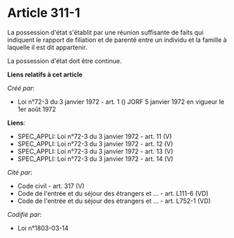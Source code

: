 # Article 311-1

La possession d'état s'établit par une réunion suffisante de faits qui indiquent le rapport de filiation et de parenté entre
un individu et la famille à laquelle il est dit appartenir.

La possession d'état doit être continue.

**Liens relatifs à cet article**

_Créé par_:

  - Loi n°72-3 du 3 janvier 1972 - art. 1 () JORF 5 janvier 1972 en vigueur le 1er août 1972

**Liens**:

  - SPEC_APPLI: Loi n°72-3 du 3 janvier 1972 - art. 11 (V)
  - SPEC_APPLI: Loi n°72-3 du 3 janvier 1972 - art. 12 (V)
  - SPEC_APPLI: Loi n°72-3 du 3 janvier 1972 - art. 13 (V)
  - SPEC_APPLI: Loi n°72-3 du 3 janvier 1972 - art. 14 (V)

_Cité par_:

  - Code civil - art. 317 (V)
  - Code de l'entrée et du séjour des étrangers et ... - art. L111-6 (VD)
  - Code de l'entrée et du séjour des étrangers et ... - art. L752-1 (VD)

_Codifié par_:

  - Loi n°1803-03-14
